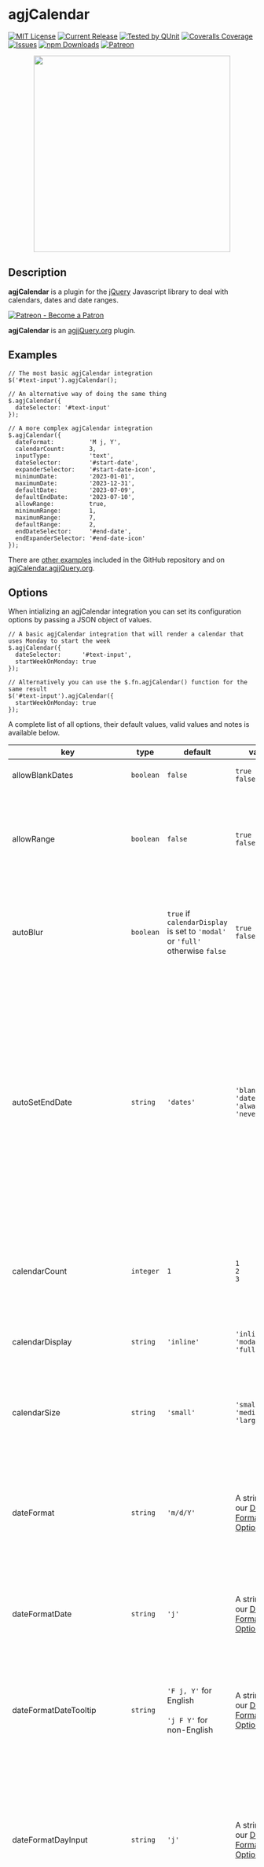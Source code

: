 # agjCalendar

[![MIT License](https://img.shields.io/badge/license-MIT-0366d6.png?colorB=0366d6&style=flat-square)](https://github.com/andrewgjohnson/agjCalendar/blob/master/LICENSE)
[![Current Release](https://img.shields.io/github/release/andrewgjohnson/agjCalendar.png?colorB=0366d6&style=flat-square&logoColor=white&logo=github)](https://github.com/andrewgjohnson/agjCalendar/releases)
[![Tested by QUnit](https://img.shields.io/badge/qunit-passing-0366d6.png?colorB=0366d6&style=flat-square)](https://agjCalendar.agjjQuery.org/tests/index.html)
[![Coveralls Coverage](https://img.shields.io/coverallsCoverage/github/andrewgjohnson/agjCalendar.png?colorB=0366d6&style=flat-square&logoColor=white&logo=coveralls)](https://coveralls.io/github/andrewgjohnson/agjCalendar)
[![Issues](https://img.shields.io/github/issues/andrewgjohnson/agjCalendar.png?colorB=0366d6&style=flat-square&logoColor=white&logo=github)](https://github.com/andrewgjohnson/agjCalendar/issues)
[![npm Downloads](https://img.shields.io/npm/dt/agjcalendar.png?colorB=0366d6&style=flat-square&logoColor=white&logo=npm)](https://www.npmjs.com/package/agjcalendar)
[![Patreon](https://agjCalendar.agjjQuery.org/documentation/agjgd.org/images/patreon-badge.png)](https://patreon.com/agjopensource)

<p align="center">
  <a href="https://agjcalendar.agjjquery.org/" title="">
    <img src="https://agjcalendar.agjjquery.org/documentation/agjCalendar.agjjQuery.org/images/avatar.png" alt="" title="" width="400" height="400" id="avatar" />
  </a>
</p>

## Description

**agjCalendar** is a plugin for the [jQuery](https://jquery.com/) Javascript library to deal with calendars, dates and date ranges.

[![Patreon - Become a Patron](https://raster.shields.io/badge/Patreon%20-become%20a%20Patron-FD334A.png?style=for-the-badge&logo=patreon&logoColor=FD334A)](https://patreon.com/agjopensource)

**agjCalendar** is an [agjjQuery.org](https://agjjquery.org) plugin.

## Examples

    // The most basic agjCalendar integration
    $('#text-input').agjCalendar();

    // An alternative way of doing the same thing
    $.agjCalendar({
      dateSelector: '#text-input'
    });

    // A more complex agjCalendar integration
    $.agjCalendar({
      dateFormat:          'M j, Y',
      calendarCount:       3,
      inputType:           'text',
      dateSelector:        '#start-date',
      expanderSelector:    '#start-date-icon',
      minimumDate:         '2023-01-01',
      maximumDate:         '2023-12-31',
      defaultDate:         '2023-07-09',
      defaultEndDate:      '2023-07-10',
      allowRange:          true,
      minimumRange:        1,
      maximumRange:        7,
      defaultRange:        2,
      endDateSelector:     '#end-date',
      endExpanderSelector: '#end-date-icon'
    });

There are [other examples](https://github.com/andrewgjohnson/agjCalendar/tree/master/examples) included in the GitHub repository and on [agjCalendar.agjjQuery.org](https://agjcalendar.agjjquery.org/examples-and-demo/).

## Options

When intializing an agjCalendar integration you can set its configuration options by passing a JSON object of values.

    // A basic agjCalendar integration that will render a calendar that uses Monday to start the week
    $.agjCalendar({
      dateSelector:      '#text-input',
      startWeekOnMonday: true
    });

    // Alternatively you can use the $.fn.agjCalendar() function for the same result
    $('#text-input').agjCalendar({
      startWeekOnMonday: true
    });

A complete list of all options, their default values, valid values and notes is available below.

key|type|default|values|notes
---|----|-------|------|-----
allowBlankDates|`boolean`|`false`|`true`<br />`false`|If set to `true` blank dates will be permitted
allowRange|`boolean`|`false`|`true`<br />`false`|If set to `true` a second date can be entered with the `endDateSelector` option or the `endMonthSelector` and `endDaySelector` options
autoBlur|`boolean`|`true` if `calendarDisplay` is set to `'modal'` or `'full'` otherwise `false`|`true`<br />`false`|If set to `true` automatically lose focus (blur) immediately after a text field is focused (only used when `inputType` is set to `'text'`)<br />
autoSetEndDate|`string`|`'dates'`|`'blanks'`<br />`'dates'`<br />`'always'`<br />`'never'`|This option controls whether or not the end date will automatically change when the start date changes;<br />`'blanks'` will only trigger when the end date is blank,<br />`'dates'` will only trigger when the end date is a date,<br />`'always'` will trigger for both and<br />`'never'` will trigger for neither (only used when `allowRange` is set to `true`)
calendarCount|`integer`|`1`|`1`<br />`2`<br />`3`|Defines whether the date picker uses a single, double or triple calendar (only used when `calendarDisplay` is set to `'inline'` or `'modal'`)
calendarDisplay|`string`|`'inline'`|`'inline'`<br />`'modal'`<br />`'full'`|Toggles whether the date picker is displayed as `'inline'`, `'modal'` or `'full'`
calendarSize|`string`|`'small'`|`'small'`<br />`'medium'`<br />`'large'`|Defines whether the date picker displays as small, medium or large (only used when `calendarDisplay` is set to `'inline'` or `'modal'`)
dateFormat|`string`|`'m/d/Y'`|A string using our [Date Format Options](https://agjCalendar.agjjQuery.org/#date-format-options)|Determines which date format is used for text inputs (only used when inputType is set to `'text'`)<br /><br />See [Date Format Options](https://agjCalendar.agjjQuery.org/#date-format-options) for details
dateFormatDate|`string`|`'j'`|A string using our [Date Format Options](https://agjCalendar.agjjQuery.org/#date-format-options)|Determines which date format is used for dates on the date picker<br /><br />See [Date Format Options](https://agjCalendar.agjjQuery.org/#date-format-options) for details
dateFormatDateTooltip|`string`|`'F j, Y'` for English<br /><br />`'j F Y'` for non-English|A string using our [Date Format Options](https://agjCalendar.agjjQuery.org/#date-format-options)|Determines which date format is used for date tooltips on the date picker<br /><br />See [Date Format Options](https://agjCalendar.agjjQuery.org/#date-format-options) for details
dateFormatDayInput|`string`|`'j'`|A string using our [Date Format Options](https://agjCalendar.agjjQuery.org/#date-format-options)|Determines which date format is used for day dropdown inputs (only used when `inputType` is set to `'dropdown'` and `calendarDisplay` is set to `'inline'` or `'modal'`)<br /><br />See [Date Format Options](https://agjCalendar.agjjQuery.org/#date-format-options) for details
dateFormatDayOfWeekTooltip|`string`|`'l'`|A string using our [Date Format Options](https://agjCalendar.agjjQuery.org/#date-format-options)|Determines which date format is used for day of week tooltips on the date picker<br /><br />See [Date Format Options](https://agjCalendar.agjjQuery.org/#date-format-options) for details
dateFormatMonthDropdown|`string`|`'M Y'`|A string using our [Date Format Options](https://agjCalendar.agjjQuery.org/#date-format-options)|Determines which date format is used for the month dropdown on the date picker<br /><br />See [Date Format Options](https://agjCalendar.agjjQuery.org/#date-format-options) for details
dateFormatMonthInput|`string`|`'M Y'`|A string using our [Date Format Options](https://agjCalendar.agjjQuery.org/#date-format-options)|Determines which date format is used for month dropdown inputs (only used when `inputType` is set to `'dropdown'` and `calendarDisplay` is set to `'inline'` or `'modal'`)<br /><br />See [Date Format Options](https://agjCalendar.agjjQuery.org/#date-format-options) for details
dateFormatMonthLabel|`string`|`'F Y'`|A string using our [Date Format Options](https://agjCalendar.agjjQuery.org/#date-format-options)|Determines which date format is used for month labels on the date picker (only used when `calendarCount` is set to `2` or `3`)<br /><br />See [Date Format Options](https://agjCalendar.agjjQuery.org/#date-format-options) for details
dateSelector|`string`|`null`||Accepts a string value for your target text element such as `'#text-input'` (only used when `inputType` is set to `'text'`)
dayNameEllipsis|`boolean`|`true`|`true`<br />`false`|Determines whether longer day names will be cut-off with an ellipsis
dayNameFormat|`string`|`'short'`|`'short'`<br />`'abbreviated'`<br />`'full'`|Determines which day format is used for days of the week on the date picker<br /><br />`'short'` = first letter, e.g. F<br />`'abbreviated'` = partial name, e.g. Fri<br />`'full'` = full name, e.g. Friday
daySelector|`string`|`null`||Accepts a string value for your target day dropdown element such as `'#day-select'` (only used when `inputType` is set to `'dropdown'`)
defaultDate|`Date|string`|Today’s date|A Date object, a string formatted as YYYY-MM-DD or `'blank'`|The default date to prefill
defaultEndDate|`Date|string`|Today’s date plus the `defaultRange`|A Date object, a string formatted as YYYY-MM-DD or `'blank'`|The default end date to prefill (only used when `allowRange` is set to `true`)
defaultRange|`integer`|`0` if the `minimumDate` and `maximumDate` options are set to the same date otherwise `1`|Any non-negative integer|The default date range (only used when `allowRange` is set to `true`)
endDateSelector|`string`|`null`||The same as `dateSelector` but for the end date (only used when `allowRange` is set to `true` and `inputType` is set to `'text'`)
endDaySelector|`string`|`null`||The same as `daySelector` but for the end date (only used when `allowRange` is set to `true` and `inputType` is set to `'dropdown'`)
endExpanderSelector|`string`|`null`||The same as `expanderSelector` but for the end date (only used when `allowRange` is set to `true`)
endMonthSelector|`string`|`null`||The same as `monthSelector` but for the end date (only used when `allowRange` is set to `true` and `inputType` is set to `'dropdown'`)
excludeDates|`array`|`[]`|An array of Date objects and/or strings formatted as YYYY-MM-DD|Individual dates that will be excluded from the date picker
expanderSelector|`string`|`null`||Accepts a string value for an additional target element to expand the calendar such as `'#calendar-icon'`
forceMaxZIndex|`boolean`|`false`|`true`<br />`false`|Force the maximum z-index value (`2147483647`) on the date picker instead of calculating based on an integration’s elements’ z-index values (only used when `calendarDisplay` is set to `'inline'`)
inputType|`string`|`'text'`|`'text'`<br />`'dropdown'`|If set to `'text'` will use the `dateSelector` option to store the date or if set to `'dropdown'` will use the `monthSelector` and `daySelector` options to store the date
language|`string`|`'en'`|`'en'`<br />`'ar'`<br />`'bn'`<br />`'de'`<br />`'es'`<br />`'fr'`<br />`'he'`<br />`'hi'`<br />`'it'`<br />`'ja'`<br />`'ko'`<br />`'mr'`<br />`'pa'`<br />`'pt'`<br />`'ru'`<br />`'te'`<br />`'tr'`<br />`'ur'`<br />`'vi'`<br />`'zh'`|The language for the text elements on the date picker<br /><br />`'en'` = English<br />`'ar'` = اَلْعَرَبِيَّةُ (Arabic)<br />`'bn'` = বাংলা (Bengali)<br />`'de'` = Deutsch (German)<br />`'es'` = Español (Spanish)<br />`'fr'` = Français (French)<br />`'he'` = עִבְרִית (Hebrew)<br />`'hi'` = आधुनिक मानक हिन्दी (Hindi)<br />`'it'` = Italiano (Italian)<br />`'ja'` = 日本語 (Japanese)<br />`'ko'` = 한국어 (Korean)<br />`'mr'` = मराठी (Marathi)<br />`'pa'` = پنجابی (Punjabi)<br />`'pt'` = Português (Portuguese)<br />`'ru'` = русский язык (Russian)<br />`'te'` = తెలుగు (Telugu)<br />`'tr'` = Türkçe (Turkish)<br />`'ur'` = اردو (Urdu)<br />`'vi'` = Tiếng Việt (Vietnamese)<br />`'zh'` = 官话 (Chinese Mandarin)<br /><br />Our online documentation has more details on the [translations page](https://agjcalendar.agjjquery.org/translations/)
maximumDate|`Date|string`|Today’s date plus one year|A Date object or a string formatted as YYYY-MM-DD|The maximum date that can be picked
maximumRange|`integer`|The number of days between the `minimumDate` and `maximumDate` options|Any non-negative integer|The maximum date range (only used when `allowRange` is set to `true`)
minimumDate|`Date|string`|Today’s date|A Date object or a string formatted as YYYY-MM-DD|The minimum date that can be picked
minimumRange|`integer`|`0` if the `minimumDate` and `maximumDate` options are set to the same date otherwise `1`|Any non-negative integer|The minimum date range (only used when `allowRange` is set to `true`)
monthSelector|`string`|`null`||Accepts a string value for your target month dropdown element such as `'#month-select'` (only used when `inputType` is set to `'dropdown'`)
overwriteDayOptions|`boolean`|`true`|`true`<br />`false`|If set to `true` the options on the `daySelector` and `endDaySelector` dropdown elements will dynamically update (only used when `inputType` is set to `'dropdown'`)
overwriteMonthOptions|`boolean`|`true`|`true`<br />`false`|If set to `true` the options on the `monthSelector` and `endMonthSelector` dropdown elements will dynamically update (only used when `inputType` is set to `'dropdown'`)
startWeekOnMonday|`boolean`|`false`|`true`<br />`false`|If set to `true` the weeks on the calendar will start on Monday instead of Sunday
theme|`string`|`null`|`'red'`<br />`'orange'`<br />`'yellow'`<br />`'green'`<br />`'cyan'`<br />`'blue'`<br />`'purple'`<br />`'pink'`<br />`'custom-*'`|A string of one of the eight included themes or a custom theme that must begin with `custom-` (our online documentation has more details on the [themes page](https://agjcalendar.agjjquery.org/themes/))
translations|`object`|`[]`|An object of translations|The `translations` option will always take precedence over the `language` option<br /><br />Our online documentation has more details on the [translations page](https://agjcalendar.agjjquery.org/translations/)

### Date Format Options

The plugin uses common date formating for the `dateFormat`, `dateFormatDate`, `dateFormatDateTooltip`, `dateFormatDayInput`, `dateFormatDayOfWeekTooltip`, `dateFormatMonthDropdown`, `dateFormatMonthInput` and `dateFormatMonthLabel` options. You can choose any combination of the below characters to format dates for users. The characters are based on [PHP’s *DateTime::format* function](https://www.php.net/manual/en/datetime.format.php) which is in turn based on [C Standard Library’s *strftime* function](https://en.cppreference.com/w/cpp/chrono/c/strftime).

*__Warning:__ This plugin does not support timezones, all dates and times are treated timezone agnostically*

character|description|example(s)
---------|-----------|----------
*Day*|---|---
d|Day of the month, 2 digits with leading zeros|01
D|A textual representation of a day, three letters|Sun
j|Day of the month without leading zeros|1
l (lowercase ‘L’)|A full textual representation of the day of the week|Sunday
N|ISO 8601 numeric representation of the day of the week|1 (for Monday) through 7 (for Sunday)
S|English ordinal suffix for the day of the month, 2 characters|st, nd, rd or th
w|Numeric representation of the day of the week|0 (for Sunday) through 6 (for Saturday)
z|The day of the year (starting from 0)|0 through 365
*Week*|---|---
W|ISO 8601 week number of year, weeks starting on Monday|42 (the 42nd week in the year)
*Month*|---|---
F|A full textual representation of a month, such as January or March|January
m|Numeric representation of a month, with leading zeros|01
M|A short textual representation of a month, three letters|Jan
n|Numeric representation of a month, without leading zeros|1
t|Number of days in the given month|28
*Time*|---|---
a|Lowercase Ante meridiem and Post meridiem|am or pm
A|Uppercase Ante meridiem and Post meridiem|AM or PM
g|12-hour format of an hour without leading zeros|1 through 12
G|24-hour format of an hour without leading zeros|0 through 23
h|12-hour format of an hour with leading zeros|01 through 12
H|24-hour format of an hour with leading zeros|00 through 23
i|Minutes with leading zeros|00 to 59
s|Seconds with leading zeros|00 through 59
u|Microseconds. Note that date() will always generate 000000 since it takes an int parameter, whereas DateTime::format() does support microseconds if DateTime was created with microseconds.|Example: 654321
v|Milliseconds. Same note applies as for u.|Example: 654
*Year*|---|---
L|Whether it’s a leap year|1 if it is a leap year, 0 otherwise
o|ISO 8601 week-numbering year. This has the same value as Y, except that if the ISO week number (W) belongs to the previous or next year, that year is used instead.|2000
x|An expanded full numeric representation if required, or a standard full numeral representation if possible (like Y). At least four digits. Years BCE are prefixed with a -. Years beyond (and including) 10000 are prefixed by a +.|Examples: -0055, 0787, 1999, +10191
X|An expanded full numeric representation of a year, at least 4 digits, with - for years BCE, and + for years CE|Examples: -0055, +0787, +1999, +10191
y|A two digit representation of a year|00
Y|A full numeric representation of a year, at least 4 digits, with - for years BCE|2000
*Full Date*|---|---
c|ISO 8601 date|2000-01-01T00:00:00
r|RFC 2822/RFC 5322 formatted date<br /><br />*__Warning:__ This plugin does not support timezones so this formatted date will always end in +0000*|Thu, 21 Dec 2000 10:01:07 +0000
U|Seconds since the Unix Epoch (January 1 1970 00:00:00 GMT)|946706400

## Javascript Functions

The majority of the functionality for the agjCalendar plugin is self-contained but there are some functions that are added to extend jQuery that can be accessed by any of your Javascript code. We use the dollar sign alias (`$`) instead of the `jQuery` global for documentation but either can be referenced.

### $.agjCalendar(_[options]_)

    var integration = $.agjCalendar({
      dateSelector: '#text-input'
    });
    if (integration !== -1) {
      alert('The integration was a success!');
    } else {
      alert('The integration failed; check your Javascript console for details.');
    }

The `$.agjCalendar()` function accepts an options JSON object of values to initialize a new agjCalendar integration. Returns `true` if the integration was successful or `false` if it was not.

### $.fn.agjCalendar(_[options] [, callback]_)

    var integration;
    $('#text-input').agjCalendar({
      dateFormat: 'Y-m-d'
    }, function(returnValue) {
      integration = returnValue;
    });
    if (integration !== -1) {
      alert('The integration was a success!');
    } else {
      alert('The integration failed; check your Javascript console for details.');
    }

The `$.fn.agjCalendar()` function works similar to the `$.agjCalendar()` function but does not require the `dateSelector` option as you would be selecting the element and calling this function directly off of it. Returns the element to allow for chaining. This function also has an optional callback parameter that will be executed on completion of the integration attempt and will pass the integration attempt outcome into the callback’s first and only parameter.

### $.agjCalendar.addRegexTextPattern(_regexTextPattern_)

    $.agjCalendar.addRegexTextPattern('\u3040-\u30FF');

The `$.agjCalendar.addRegexTextPattern()` function will add a regular expression pattern to the plugin’s text checks. This function should be used if custom unicode characters are being used in custom translations. Our online documentation has more details on the [translations page](https://agjcalendar.agjjquery.org/translations).

### $.agjCalendar.dateToString(_date, dateFormat[, translations]_)

    var formattedDate = $.agjCalendar.dateToString(new Date(), 'j F Y');

The `$.agjCalendar.dateToString()` function will accept a date & date format and return a formatted string. It also accepts an optional translations parameters which is an object of translations (including day and month names) which will be used in the string, if no translations are passed the included English translations will be used. Read more about [date format options](https://agjCalendar.agjjQuery.org/#date-format-options) and [custom translations](https://agjCalendar.agjjQuery.org/translations/#custom-translations).

### $.agjCalendar.deactivate()

    $.agjCalendar.deactivate();

The `$.agjCalendar.deactivate()` function will deactivate any active date pickers.

### $.agjCalendar.disable(_position_)

    var integration = $.agjCalendar({
      dateSelector: '#text-input'
    });
    if (integration !== -1) {
      $.agjCalendar.disable(integration);
    }

The `$.agjCalendar.disable()` function will disable an agjCalendar integration after it has been initialized.

### $.agjCalendar.disableEmojiSupport()

    $.agjCalendar.disableEmojiSupport();

The `$.agjCalendar.disableEmojiSupport()` function will disable emoji support for custom translations.

*__Warning:__ Emoji support will have issues with older versions of Microsoft Internet Explorer specifically 6, 7, 8, 9, 10 and 11 as they don’t support ECMAScript 2018. To support older browsers we recommend using [$.agjCalendar.addRegexTextPattern()](https://agjCalendar.agjjQuery.org/#agjcalendaraddregextextpatternregextextpattern) and passing each emoji character you want to use.*

### $.agjCalendar.enableEmojiSupport()

    $.agjCalendar.enableEmojiSupport();

The `$.agjCalendar.enableEmojiSupport()` function will enable emoji support for custom translations.

*__Warning:__ Emoji support will have issues with older versions of Microsoft Internet Explorer specifically 6, 7, 8, 9, 10 and 11 as they don’t support ECMAScript 2018. To support older browsers we recommend using [$.agjCalendar.addRegexTextPattern()](https://agjCalendar.agjjQuery.org/#agjcalendaraddregextextpatternregextextpattern) and passing each emoji character you want to use.*

### $.agjCalendar.getIncludedTranslations(_language_)

    var dateInFrench = $.agjCalendar.dateToString(
      new Date(),
      'j F Y',
      $.agjCalendar.getIncludedTranslations('fr')
    );

The `$.agjCalendar.getIncludedTranslations()` function will return an object of translations for one of the plugin’s included translations.

### $.agjCalendar.isActive()

    if ($.agjCalendar.isActive()) {
      alert('There is a date picker currently active!');
    } else {
      alert('There are no date pickers currently active.');
    }

The `$.agjCalendar.isActive()` function will determine whether or not any date pickers are active. Returns `true` if a date picker is active or `false` if none are.

### $.agjCalendar.stringToDate(_string, dateFormat[, translations]_)

    var extractedDate = $.agjCalendar.stringToDate('1 January 2000', 'j F Y');
    if (extractedDate !== -1) {
      alert('Date successfully extracted: ' + extractedDate);
    } else {
      alert('The date extraction failed.');
    }

The `$.agjCalendar.stringToDate()` function will accept a string & date format and return a date object. It also accepts an optional translations parameters which is an object of translations (including day and month names) which will be used in parsing the string, if no translations are passed the included English translations will be used. Read more about [date format options](https://agjCalendar.agjjQuery.org/#date-format-options) and [custom translations](https://agjCalendar.agjjQuery.org/translations/#custom-translations).

## Usage/Installation

You will need an HTML reference to jQuery in order for the plugin to function.

    <!-- Reference to the jQuery Javascript library -->
    <script type="text/javascript" src="//code.jquery.com/jquery-3.7.1.min.js"></script>

### With npm or Yarn

This plugin offers support for the [npm](https://www.npmjs.com/) and [Yarn](https://yarnpkg.com/) dependency managers. You can find the agjCalendar package online on [npmjs.com](https://www.npmjs.com/package/agjcalendar).

#### Install using npm

Run this command to install the plugin using npm:

    npm install agjcalendar

#### Install using Yarn

Run this command to install the plugin using Yarn:

    yarn add agjcalendar

Once installed you can start using agjCalendar within your project by adding HTML references to the plugin’s Javascript and CSS stylesheet files.

    <!-- Reference to the agjCalendar jQuery plugin -->
    <script type="text/javascript" src="./node_modules/agjcalendar/source/agjCalendar/jquery.agjCalendar.js"></script>

    <!-- Reference to the agjCalendar CSS stylesheet -->
    <style type="text/css">@import './node_modules/agjcalendar/source/agjCalendar/jquery.agjCalendar.css';</style>

### With Bower

This plugin also offers support for the now-deprecated [Bower](https://bower.io/) dependency manager.

#### Install using Bower

Run this command to install the plugin using Bower:

    bower install andrewgjohnson/agjCalendar --save

Once installed you can start using agjCalendar within your project by adding HTML references to the plugin’s Javascript and CSS stylesheet files.

    <!-- Reference to the agjCalendar jQuery plugin -->
    <script type="text/javascript" src="./bower_components/agjCalendar/source/agjCalendar/jquery.agjCalendar.js"></script>

    <!-- Reference to the agjCalendar CSS stylesheet -->
    <style type="text/css">@import './bower_components/agjCalendar/source/agjCalendar/jquery.agjCalendar.css';</style>

### Without npm, Yarn or Bower

To use without npm, Yarn or Bower add HTML references to the [Javascript source](https://agjcalendar.agjjquery.org/source/javascript/) and the [CSS source](https://agjcalendar.agjjquery.org/source/css/) which you will need to download and host. Run these commands to download them via the terminal:

    curl -o jquery.agjCalendar.min.css 'https://agjCalendar.agjjQuery.org/source/agjCalendar/jquery.agjCalendar.min.css'
    curl -o jquery.agjCalendar.min.js 'https://agjCalendar.agjjQuery.org/source/agjCalendar/jquery.agjCalendar.min.js'

Once downloaded, you must reference the files in your HTML:

    <!-- Reference to the agjCalendar jQuery plugin -->
    <script type="text/javascript" src="jquery.agjCalendar.min.js"></script>

    <!-- Reference to the agjCalendar CSS stylesheet -->
    <style type="text/css">@import 'jquery.agjCalendar.min.css';</style>

## Backwards Compatibility

The plugin strives to keep backwards compatibiltiy with all past releases. New features should be off by default with few exceptions. Changes to existing features should continue to support past options/values/configurations so older integrations of agjCalendar will continue to function without any need for change if their core plugin is updated.

### List of Backward Compatibility Changes

version|deprecated feature|backwards support
-------|------------------|-----------------
v1.0.0|`$.ctcCalendar()` function|The plugin was renamed from `ctcCalendar` to `agjCalendar`<br /><br />The `$.ctcCalendar()` function is now an alias of `$.agjCalendar()`
v1.0.0|`autoSetEndDate` options `true` and `false`|`autoSetEndDate` deprecated boolean values in favour of four possible strings (`'always'`, `'never'`, `'blanks'` and `'dates'`)<br /><br />`true` is now an alias of `'always'` and `false` is now an alias of `'never'` for the `autoSetEndDate` option
v1.2.0|`dayNameFormat` option `'medium'`|`dayNameFormat` deprecated `'medium'` in favour of `'abbreviated'`<br /><br />`'medium'` is now an alias of `'abbreviated'` for the `dayNameFormat` option
v1.2.0|`dateFormat` options `1`, `2`, `3`, `4` and `5`|`dateFormat` was refactored to allow for custom formats<br /><br />`1` is now an alias of `'m/d/Y'`, `2` is now an alias of `'M j, Y'`, `3` is now an alias of `'d/m/Y'`, `4` is now an alias of `'Y-m-d'` and `5` is now an alias of `'j F Y'` for the `dateFormat` and `dateFormatDateTooltip` options
v1.2.0|`$.agjCalendar` returns `-1` instead of `false` on failure|Successful integrations function in the same manner but failures will now return `-1` instead of `false`
v1.2.0|The `z-index` CSS values of the calendar and modal background elements now change dynamically based upon the integration elements when `calendarDisplay` is set to `'inline'`|Previously the `z-index` CSS value was always set to the maximum for the calendar element and maximum minus one for the modal background element when `calendarDisplay` was set to `'inline'` which will still happen if the integration sets the `forceMaxZIndex` option to `true` (which is set to `false` by default)
v1.2.0|The `autoBlur` option will be automatically set to `true` when the `calendarDisplay` option is set to `'modal'` or `'full'`|Previously all integrations of agjCalendar had the `false` behaviour which is still the case for integrations with the `calendarDisplay` set to `'inline'` and can still happen if the `autoBlur` option is set to `false`

### Older Versions of jQuery

The plugin is designed to work with the newest version of jQuery (3.7.1) but will also work with older versions of jQuery 3.x as well as jQuery 2.x (tested up to 2.2.4) and jQuery 1.x (tested up to 1.12.4). We recommend using the newest version of jQuery.

## Unit Testing

The plugin uses jQuery’s [QUnit](https://qunitjs.com/) framework for unit testing. All units tests are located in the [qunit.js](https://github.com/andrewgjohnson/agjCalendar/blob/master/tests/qunit.js) file. The unit tests can be run online in-browser at [agjCalendar.agjjQuery.org/tests/index.html](https://agjCalendar.agjjQuery.org/tests/index.html). We strive to cover all public facing functions and API’s to ensure all permutations of parameters, options, fail scenarios, success scenarios, etc. are covered. Many novel scenarios are included in the unit tests to achieve high code coverage.

## Help Requests

Please post any questions in the [discussions area](https://github.com/andrewgjohnson/agjCalendar/discussions) on GitHub if you need help.

If you discover a bug please [enter an issue](https://github.com/andrewgjohnson/agjCalendar/issues/new) on GitHub. When submitting an issue please use our [issue templates](https://github.com/andrewgjohnson/agjCalendar/tree/master/.github/ISSUE_TEMPLATE).

## Contributing

Please read our [contributing guidelines](https://github.com/andrewgjohnson/agjCalendar/blob/master/.github/CONTRIBUTING.md) if you want to contribute.

You can contribute financially by becoming a [patron](https://patreon.com/agjopensource) at [patreon.com/agjopensource](https://patreon.com/agjopensource) to support agjCalendar and [other agjjQuery.org plugins](https://agjjquery.org/plugins/).

[![Patreon - Become a Patron](https://raster.shields.io/badge/Patreon%20-become%20a%20Patron-FD334A.png?style=for-the-badge&logo=patreon&logoColor=FD334A)](https://patreon.com/agjopensource)

## Acknowledgements

This plugin was started by [Andrew G. Johnson (@andrewgjohnson)](https://github.com/andrewgjohnson).

Full list of contributors:
 * [Andrew G. Johnson (@andrewgjohnson)](https://github.com/andrewgjohnson)

Our [security policies and procedures](https://github.com/andrewgjohnson/agjCalendar/blob/master/.github/SECURITY.md) comes via the [atomist/samples](https://github.com/atomist/samples/blob/master/SECURITY.md) project. Our [issue templates](https://github.com/andrewgjohnson/agjCalendar/tree/master/.github/ISSUE_TEMPLATE) comes via the [tensorflow/tensorflow](https://github.com/tensorflow/tensorflow/blob/master/SECURITY.md) project. Our [pull request template](https://github.com/andrewgjohnson/agjCalendar/blob/master/.github/PULL_REQUEST_TEMPLATE.md) comes via the [stevemao/github-issue-templates](https://github.com/stevemao/github-issue-templates) project. The [forest photo](https://unsplash.com/photos/RfTD9NoLMEE) comes via [Radek Homola](https://unsplash.com/@radekhomola).

## Changelog

You can find all notable changes in the [changelog](https://github.com/andrewgjohnson/agjCalendar/blob/master/CHANGELOG.md).

